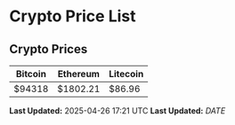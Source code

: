 # Crypto Price List

## Crypto Prices
| Bitcoin | Ethereum | Litecoin |
| ------- | -------- | -------- |
| $94318 | $1802.21 | $86.96 |
**Last Updated:** 2025-04-26 17:21 UTC
**Last Updated:** $DATE$
